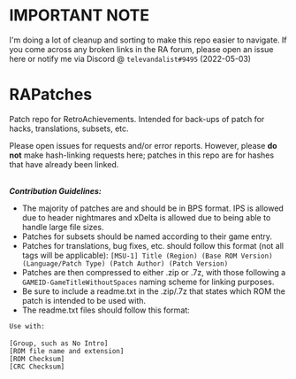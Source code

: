 # IMPORTANT NOTE

I'm doing a lot of cleanup and sorting to make this repo easier to navigate. If you come across any broken links in the RA forum, please open an issue here or notify me via Discord @ `televandalist#9495` (2022-05-03)

# RAPatches

Patch repo for RetroAchievements. Intended for back-ups of patch for hacks, translations, subsets, etc. 

Please open issues for requests and/or error reports. However, please **do not** make hash-linking requests here; patches in this repo are for hashes that have already been linked.<br><br>

***Contribution Guidelines:***
- The majority of patches are and should be in BPS format. IPS is allowed due to header nightmares and xDelta is allowed due to being able to handle large file sizes.
- Patches for subsets should be named according to their game entry. 
- Patches for translations, bug fixes, etc. should follow this format (not all tags will be applicable): `[MSU-1] Title (Region) (Base ROM Version) (Language/Patch Type) (Patch Author) (Patch Version)`
- Patches are then compressed to either .zip or .7z, with those following a `GAMEID-GameTitleWithoutSpaces` naming scheme for linking purposes.
- Be sure to include a readme.txt in the .zip/.7z that states which ROM the patch is intended to be used with.
- The readme.txt files should follow this format:<br>

`Use with:`<br><br>
`[Group, such as No Intro]`<br>
`[ROM file name and extension]`<br>
`[ROM Checksum]`<br>
`[CRC Checksum]`
